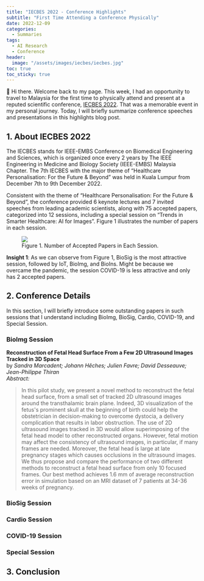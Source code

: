 ```yaml
---
title: "IECBES 2022 - Conference Highlights"
subtitle: "First Time Attending a Conference Physically"
date: 2022-12-09
categories: 
  - Summaries
tags: 
  - AI Research
  - Conference
header: 
  image: "/assets/images/iecbes/iecbes.jpg"
toc: true
toc_sticky: true
---
```


👋 Hi there. Welcome back to my page. This week, I had an opportunity to travel to Malaysia for the first time to physically attend and present at a reputed scientific conference, [IECBES 2022](https://www.iecbes.org/). That was a memorable event in my personal journey. Today, I will briefly summarize conference speeches and presentations in this highlights blog post. 

## 1. About IECBES 2022
The IECBES stands for IEEE-EMBS Conference on Biomedical Engineering and Sciences, which is organized once every 2 years by The IEEE Engineering in Medicine and Biology Society (IEEE-EMBS) Malaysia Chapter. The 7th IECBES with the major theme of “Healthcare Personalisation: For the Future & Beyond” was held in Kuala Lumpur from December 7th to 9th December 2022. 

Consistent with the theme of “Healthcare Personalisation: For the Future & Beyond”, the conference provided 6 keynote lectures and 7 invited speeches from leading academic scientists, along with 75 accepted papers, categorized into 12 sessions, including a special session on “Trends in Smarter Healthcare: AI for Images”. Figure 1 illustrates the number of papers in each session. 

<figure class="align-center">
  <img src="{{ site.url }}{{ site.baseurl }}/assets/images/iecbes/numbers.jpg">
  <figcaption>Figure 1. Number of Accepted Papers in Each Session. </figcaption>
</figure>

**Insight 1**: As we can observe from Figure 1, BioSig is the most attractive session, followed by IoT, BioImg, and BioIns. Might be because we overcame the pandemic, the session COVID-19 is less attractive and only has 2 accepted papers. 

## 2. Conference Details
In this section, I will briefly introduce some outstanding papers in such sessions that I understand including BioImg, BioSig, Cardio, COVID-19, and Special Session. 

### BioImg Session
**Reconstruction of Fetal Head Surface From a Few 2D Ultrasound Images Tracked in 3D Space**<br>
by *Sandra Marcadent; Johann Hêches; Julien Favre; David Desseauve; Jean-Philippe Thiran*<br>
*Abstract:*<br>
> In this pilot study, we present a novel method to reconstruct the fetal head surface, from a small set of tracked 2D ultrasound images around the transthalamic brain plane. Indeed, 3D visualization of the fetus's prominent skull at the beginning of birth could help the obstetrician in decision-making to overcome dystocia, a delivery complication that results in labor obstruction. The use of 2D ultrasound images tracked in 3D would allow superimposing of the fetal head model to other reconstructed organs. However, fetal motion may affect the consistency of ultrasound images, in particular, if many frames are needed. Moreover, the fetal head is large at late pregnancy stages which causes occlusions in the ultrasound images. We thus propose and compare the performance of two different methods to reconstruct a fetal head surface from only 10 focused frames. Our best method achieves 1.6 mm of average reconstruction error in simulation based on an MRI dataset of 7 patients at 34-36 weeks of pregnancy. 

### BioSig Session

### Cardio Session

### COVID-19 Session

### Special Session

## 3. Conclusion
